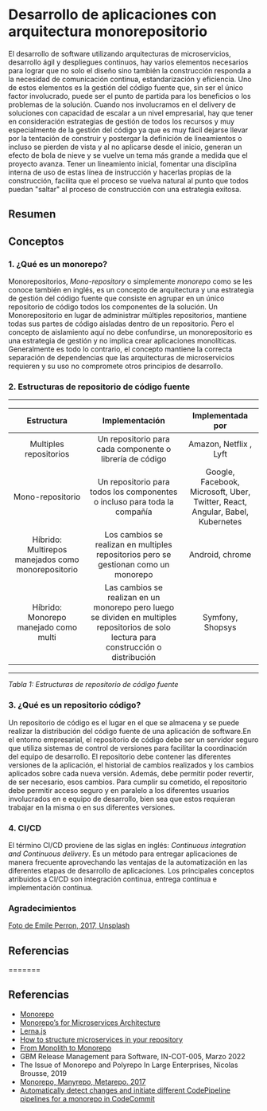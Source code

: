 # Desarrollo de aplicaciones con arquitectura monorepositorio

El desarrollo de software utilizando arquitecturas de microservicios, desarrollo ágil y despliegues continuos, hay varios elementos necesarios para lograr que no solo el diseño sino también la construcción responda a la necesidad de comunicación continua, estandarización y eficiencia. Uno de estos elementos es la gestión del código fuente que, sin ser el único factor involucrado, puede ser el punto de partida para los beneficios o los problemas de la solución.
Cuando nos involucramos en el delivery de soluciones con capacidad de escalar a un nivel empresarial, hay que tener en consideración estrategias de gestión de todos los recursos y muy especialmente de la gestión del código ya que es muy fácil dejarse llevar por la tentación de construir y postergar la definición de lineamientos o incluso se pierden de vista y al no aplicarse desde el inicio, generan un efecto de bola de nieve y se vuelve un tema más grande a medida que el proyecto avanza.
Tener un lineamiento inicial, fomentar una disciplina interna de uso de estas línea de instrucción y hacerlas propias de la construcción, facilita que el proceso se vuelva natural al punto que todos puedan "saltar" al proceso de construcción con una estrategia exitosa.

## Resumen

## Conceptos

### 1. ¿Qué es un monorepo?
Monorepositorios, *Mono-repository* o simplemente *monorepo* como se les conoce también en inglés, es un concepto de arquitectura y una estrategia de gestión  del código fuente que consiste en agrupar en un único repositorio de código todos los componentes de la solución.
Un Monorepositorio en lugar de administrar múltiples repositorios, mantiene todas sus partes de código aisladas dentro de un repositorio. Pero el concepto de aislamiento aquí no debe confundirse, un monorepositorio es una estrategia de gestión y no implica crear aplicaciones monolíticas.  Generalmente es todo lo contrario, el concepto mantiene la correcta separación de dependencias que las arquitecturas de microservicios requieren y su uso no compromete otros principios de desarrollo.

### 2. Estructuras de repositorio de código fuente
---
|       Estructura       |                    Implementación             |                              Implementada  por                          |
| :--------------------: | :--------------------------------------------------------------------: | :--------------------------------------------------------------------: |
| Multiples repositorios |   Un repositorio para cada componente o librería de código   |   Amazon, Netflix , Lyft                             |
|    Mono-repositorio    | Un repositorio para todos los componentes o incluso para toda la compañía | Google, Facebook, Microsoft, Uber, Twitter, React, Angular, Babel, Kubernetes |
| Híbrido: Multirepos manejados como  monorepositorio | Los cambios se realizan en multiples repositorios pero se gestionan como un monorepo  | Android, chrome |
| Híbrido: Monorepo manejado como multi | Las cambios se realizan en un monorepo pero luego se dividen en multiples repositorios de solo lectura para construcción o distribución | Symfony, Shopsys | 
---
*Tabla 1: Estructuras de repositorio de código fuente*

### 3. ¿Qué es un repositorio código?

Un repositorio de código es el lugar en el que se almacena y se puede realizar la distribución del código fuente de una aplicación de software.En el entorno empresarial, el repositorio de código debe ser un servidor seguro que utiliza sistemas de control de versiones para facilitar la coordinación del equipo de desarrollo. El repositorio debe contener las diferentes versiones de la aplicación, el historial de cambios realizados y los cambios aplicados sobre cada nueva versión. Además, debe permitir poder revertir, de ser necesario, esos cambios. Para cumplir su cometido, el repositorio debe permitir  acceso seguro y en paralelo a los diferentes usuarios involucrados en e equipo de desarrollo, bien sea que estos requieran trabajar en la misma o en sus diferentes versiones.


### 4. CI/CD

El término CI/CD proviene de las siglas en inglés: *Continuous integration and Continuous delivery*. Es un método para entregar aplicaciones de manera frecuente aprovechando las ventajas de la automatización en las diferentes etapas de desarrollo de aplicaciones. Los principales conceptos atribuidos a CI/CD son integración continua, entrega continua e implementación continua. 

### Agradecimientos

[Foto de Emile Perron, 2017, Unsplash](https://unsplash.com/photos/xrVDYZRGdw4?utm_source=unsplash&utm_medium=referral&utm_content=creditShareLink)

## Referencias

=======

## Referencias

* [Monorepo](https://en.wikipedia.org/wiki/Monorepo)
* [Monorepo’s for Microservices Architecture](https://dzone.com/articles/monorepos-for-microservices-commerce-architecture)
* [Lerna.js](https://lerna.js.org/)
* [How to structure microservices in your repository](https://softwareengineering.stackexchange.com/questions/386066/how-to-structure-microservices-in-your-repository)
* [From Monolith to Monorepo](https://medium.com/@brockreece/from-monolith-to-monorepo-19d78ffe9175)
* GBM Release Management para Software, IN-COT-005, Marzo 2022
* The Issue of Monorepo and Polyrepo In Large
Enterprises, Nicolas Brousse, 2019 
* [Monorepo, Manyrepo, Metarepo. 2017](https://notes.burke.libbey.me/metarepo/)
* [Automatically detect changes and initiate different CodePipeline pipelines for a monorepo in CodeCommit](https://docs.aws.amazon.com/prescriptive-guidance/latest/patterns/automatically-detect-changes-and-initiate-different-codepipeline-pipelines-for-a-monorepo-in-codecommit.html)